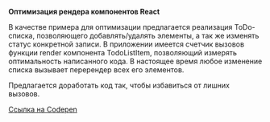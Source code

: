**Оптимизация рендера компонентов React**

В качестве примера для оптимизации предлагается реализация ToDo-списка, позволяющего добавлять/удалять элементы, а так же изменять статус конкретной записи. 
В приложении имеется счетчик вызовов функции render компонента TodoListItem, позволяющий измерять оптимальность написанного кода. В настоящее время любое изменение списка
вызывает перерендер всех его элементов.

Предлагается доработать код так, чтобы избавиться от лишних вызовов.

[Ссылка на Codepen](https://codepen.io/Ilrilan/pen/zyWOEe)
